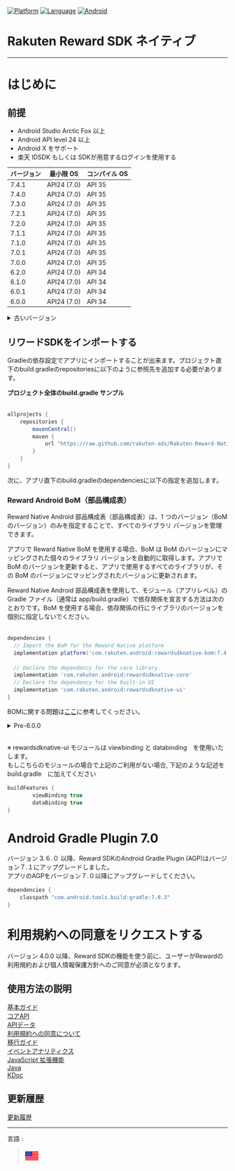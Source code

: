 <div id="top"></div>

[![Platform](http://img.shields.io/badge/platform-Android-brightgreen.svg?style=flat)](https://developer.android.com)
[![Language](http://img.shields.io/badge/language-Kotlin-green.svg?style=flat)](https://github.com/JetBrains/kotlin)
[![Android](http://img.shields.io/badge/support-API_Level_24+-blue.svg?style=flat)](https://developer.android.com)

# Rakuten Reward SDK ネイティブ

---
# はじめに

<div id="prerequisites"></div>

## 前提

* Android Studio Arctic Fox 以上
* Android API level 24 以上
* Android X をサポート
* 楽天 IDSDK もしくは SDKが用意するログインを使用する

| バージョン | 最小限 OS      | コンパイル OS |
|-------|-------------|----------|
| 7.4.1 | API24 (7.0) | API 35   |
| 7.4.0 | API24 (7.0) | API 35   |
| 7.3.0 | API24 (7.0) | API 35   |
| 7.2.1 | API24 (7.0) | API 35   |
| 7.2.0 | API24 (7.0) | API 35   |
| 7.1.1 | API24 (7.0) | API 35   |
| 7.1.0 | API24 (7.0) | API 35   |
| 7.0.1 | API24 (7.0) | API 35   |
| 7.0.0 | API24 (7.0) | API 35   |
| 6.2.0 | API24 (7.0) | API 34   |
| 6.1.0 | API24 (7.0) | API 34   |
| 6.0.1 | API24 (7.0) | API 34   |
| 6.0.0 | API24 (7.0) | API 34   |

<details>
    <summary>古いバージョン</summary>

| バージョン | 最小限 OS      | コンパイル OS |
|-------|-------------|----------|
| 5.4.1 | API24 (7.0) | API 34   |
| 5.4.0 | API24 (7.0) | API 34   |
| 5.3.0 | API24 (7.0) | API 34   |
| 5.2.1 | API24 (7.0) | API 34   |
| 5.2.0 | API24 (7.0) | API 34   |
| 5.1.0 | API24 (7.0) | API 34   |
| 5.0.0 | API24 (7.0) | API 34   |
| 4.1.0 | API24 (7.0) | API 33   |
| 4.0.0 | API21 (5.0) | API 33   |
| 3.7.0 | API21 (5.0) | API 33   |
| 3.6.0 | API21 (5.0) | API 33   |
| 3.5.1 | API21 (5.0) | API 33   |
| 3.5.0 | API21 (5.0) | API 33   |
| 3.4.2 | API21 (5.0) | API 33   |
| 3.4.1 | API21 (5.0) | API 33   |
| 3.4.0 | API21 (5.0) | API 31   |
| 3.3.0 | API21 (5.0) | API 30   |
| 3.2.2 | API21 (5.0) | API 30   |
| 3.2.1 | API21 (5.0) | API 30   |
| 3.2.0 | API21 (5.0) | API 30   |
| 3.1.2 | API21 (5.0) | API 30   |
| 3.1.1 | API21 (5.0) | API 30   |
| 3.1.0 | API21 (5.0) | API 30   |
| 3.0.0 | API21 (5.0) | API 30   |
| 1.1.4 | API16 (4.1) | API 30   |
| 2.4.1 | API16 (4.1) | API 30   |
| 2.4.0 | API16 (4.1) | API 30   |
| 2.3.3 | API16 (4.1) | API 29   |
| 2.3.2 | API16 (4.1) | API 29   |
| 2.3.1 | API16 (4.1) | API 29   |
| 2.3.0 | API16 (4.1) | API 29   |
| 2.2.2 | API16 (4.1) | API 29   |
| 2.2.1 | API16 (4.1) | API 29   |
| 2.2.0 | API16 (4.1) | API 29   |
| 2.1.0 | API16 (4.1) | API 29   |
| 2.0.0 | API16 (4.1) | API 29   |
| 1.1.3 | API16 (4.1) | API 29   |
| 1.1.2 | API16 (4.1) | API 29   |
| 1.1.1 | API16 (4.1) | API 29   |
| 1.1.0 | API16 (4.1) | API 29   |
| 1.0.0 | API16 (4.1) | API 29   |

</details>

<div id="import_sdk"></div>

## リワードSDKをインポートする
Gradleの依存設定でアプリにインポートすることが出来ます。プロジェクト直下のbuild.gradleのrepositoriesに以下のように参照先を追加する必要があります。

**プロジェクト全体のbuild.gradle サンプル**

```groovy

allprojects {
    repositories {
        mavenCentral()
        maven {
            url "https://raw.github.com/rakuten-ads/Rakuten-Reward-Native-Android/master/maven"
        }
    }
}
```

次に、アプリ直下のbuild.gradleのdependenciesに以下の指定を追加します。 

### Reward Android BoM（部品構成表）  
Reward Native Android 部品構成表（部品構成表）は、1 つのバージョン（BoM のバージョン）のみを指定することで、すべてのライブラリ バージョンを管理できます。  

アプリで Reward Native BoM を使用する場合、BoM は BoM のバージョンにマッピングされた個々のライブラリ バージョンを自動的に取得します。アプリで BoM のバージョンを更新すると、アプリで使用するすべてのライブラリが、その BoM のバージョンにマッピングされたバージョンに更新されます。  

Reward Native Android 部品構成表を使用して、モジュール（アプリレベル）の Gradle ファイル（通常は app/build.gradle）で依存関係を宣言する方法は次のとおりです。BoM を使用する場合、依存関係の行にライブラリのバージョンを個別に指定しないでください。  
```groovy

dependencies {
  // Import the BoM for the Reward Native platform
  implementation platform('com.rakuten.android:rewardsdknative-bom:7.4.1')

  // Declare the dependency for the core library
  implementation 'com.rakuten.android:rewardsdknative-core' 
  // Declare the dependency for the built-in UI
  implementation 'com.rakuten.android:rewardsdknative-ui'
}
```  
BOMに関する問題は[ここ](../faq/README.md#bom)に参考してくっださい。

<details>
  <summary>Pre-6.0.0</summary>

```groovy
  implementation 'com.rakuten.android:rewardsdknative-ui:5.4.1'
```

こちらで用意するUIを利用されてない場合は "rewardsdknative-ui"　を入れないことも可能です
```groovy
  implementation 'com.rakuten.android:rewardsdknative-core:5.4.1'
```

</details>  
<br>

※ rewardsdknative-ui モジュールは viewbinding と databinding　を使用いたします。  
もしこちらのモジュールの場合で上記のご利用がない場合, 下記のような記述を build.gradle　に加えてください
```groovy
buildFeatures {
        viewBinding true
        dataBinding true
}
```

# Android Gradle Plugin 7.0
バージョン 3.６.０ 以降、Reward SDKのAndroid Gradle Plugin (AGP)はバージョン７.１にアップグレードしました。  
アプリのAGPをバージョン７.０以降にアップグレードしてください。
```groovy
dependencies {
    classpath "com.android.tools.build:gradle:7.0.3"
}
```

# 利用規約への同意をリクエストする
バージョン 4.0.0 以降、Reward SDKの機能を使う前に、ユーザーがRewardの利用規約および個人情報保護方針へのご同意が必須となります。

## 使用方法の説明
[基本ガイド](./basic/README.md)  
[コアAPI](./core/README.md)  
[APIデータ](./apiData/README.md)  
[利用規約への同意について](./consent/README.md)  
[移行ガイド](./migration/README.md)  
[イベントアナリティクス](./EventAnalytics/README.md)  
[JavaScript 拡張機能](./extension/README.md)  
[Java](./java/README.md)  
[KDoc](https://rakuten-ads.github.io/products/mission/android/kdoc/7.4.1/index.html)

## 更新履歴
[更新履歴](./history/README.md)

---
言語 :
> [![en](../lang/en.png)](../../README.md)



